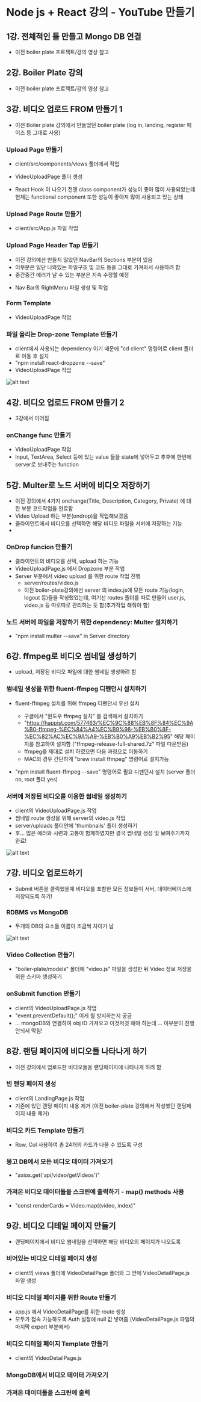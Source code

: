 # Node js + React 강의 - YouTube 만들기

## 1강. 전체적인 틀 만들고 Mongo DB 연결
- 이전 boiler plate 프로젝트/강의 영상 참고

## 2강. Boiler Plate 강의
- 이전 boiler plate 프로젝트/강의 영상 참고

## 3강. 비디오 업로드 FROM 만들기 1
- 이전 Boiler plate 강의에서 만들었던 boiler plate (log in, landing, register 페이즈 등 그대로 사용)

### Upload Page 만들기
- client/src/components/views 폴더에서 작업
- VideoUploadPage 폴더 생성

- React Hook 이 나오기 전엔 class component가 성능이 좋아 많이 사용되었는데 현재는 functional component 또한 성능이 좋아져 많이 사용되고 있는 상태

### Upload Page Route 만들기
- client/src/App.js 파일 작업

### Upload Page Header Tap 만들기
* 이전 강의에선 만들지 않았던 NavBar의 Sections 부분이 있음
* 이부분은 일단 나와있는 파일구조 및 코드 등을 그대로 가져와서 사용하려 함
* 중간중간 에러가 날 수 있는 부분은 지속 수정할 예정
- Nav Bar의 RightMenu 파일 생성 및 작업

### Form Template 
- VideoUploadPage 작업

### 파일 올리는 Drop-zone Template 만들기
- client에서 사용되는 dependency 이기 때문에 "cd client" 명령어로 client 폴더로 이동 후 설치
- "npm install react-dropzone --save"
- VideoUploadPage 작업


<img src="https://raw.githubusercontent.com/tjdwoocn/Basic-NodeJS-React/main/imgs/20220413_152738.png" alt="alt text" title="image Title" align='center' />


## 4강. 비디오 업로드 FROM 만들기 2
- 3강에서 이어짐

### onChange func 만들기
- VideoUploadPage 작업
- Input, TextArea, Select 등에 있는 value 들을 state에 넣어두고 추후에 한번에 server로 보내주는 function


## 5강. Multer로 노드 서버에 비디오 저장하기
- 이전 강의에서 4가지 onchange(Title, Description, Category, Private) 에 대한 부분 코드작업을 완료함
- Video Upload 하는 부분(ondrop)을 작업해보겠음
- 클라이언트에서 비디오를 선택하면 해당 비디오 파일을 서버에 저장하는 기능
- 
### OnDrop funcion 만들기
- 클라이언트의 비디오를 선택, upload 하는 기능
- VideoUploadPage.js 에서 Dropzone 부분 작업
- Server 부분에서 video upload 를 위한 route 작업 진행
  - server/routes/video.js
  - 이전 boiler-plate강의에선 server 의 index.js에 모든 route 기능(login, logout 등)들을 작성했었는데,
    여기선 routes 폴더를 따로 만들어 user.js, video.js 등 따로따로 관리하는 듯 함(추가작업 해줘야 함)

### 노드 서버에 파일을 저장하기 위한 dependency: Multer 설치하기
- "npm install multer --save" in Server directory

## 6강. ffmpeg로 비디오 썸네일 생성하기
- upload, 저장된 비디오 파일에 대한 썸네일 생성하려 함
  
### 썸네일 생성을 위한 fluent-ffmpeg 디펜던시 설치하기
- fluent-ffmpeg 설치를 위해 ffmpeg 디펜던시 우선 설치
  - 구글에서 "윈도우 ffmpeg 설치" 를 검색해서 설치하기
  - "https://happist.com/577463/%EC%9C%88%EB%8F%84%EC%9A%B0-ffmpeg-%EC%84%A4%EC%B9%98-%EB%B0%8F-%EC%82%AC%EC%9A%A9-%EB%B0%A9%EB%B2%95" 해당 페이지를 참고하여 설치함 ("ffmpeg-release-full-shared.7z" 파일 다운받음)
  - ffmpeg를 제대로 설치 하였으면 다음 과정으로 이동하기
  - MAC의 경우 간단하게 "brew install ffmpeg" 명령어로 설치가능

- "npm install fluent-ffmpeg --save" 명령어로 필요 디펜던시 설치 (server 폴더 no, root 폴더 yes)

### 서버에 저장된 비디오를 이용한 썸네일 생성하기
- client의 VideoUploadPage.js 작업
- 썸네일 route 생성을 위해 server의 video.js 작업 
- server/uploads 폴더안에 'thumbnails' 폴더 생성하기
- 후... 많은 에러와 시련과 고통이 함께하였지만 결국 썸네일 생성 및 보여주기까지 완료!
<img src="https://raw.githubusercontent.com/tjdwoocn/Basic-NodeJS-React/main/imgs/20220511_200643.png" alt="alt text" title="image Title" align='center' />


## 7강. 비디오 업로드하기
- Submit 버튼을 클릭했을때 비디오를 포함한 모든 정보들이 서버, 데이터베이스에 저장되도록 하기!
### RDBMS vs MongoDB
- 두개의 DB의 요소들 이름이 조금씩 차이가 남
<img src="https://raw.githubusercontent.com/tjdwoocn/Basic-NodeJS-React/main/imgs/20220511_201154.png" alt="alt text" title="image Title" align='center' />

### Video Collection 만들기
- "boiler-plate/models" 폴더에 "video.js" 파일을 생성한 뒤 Video 정보 저장을 위한 스키마 생성하기

### onSubmit function 만들기
- client의 VideoUploadPage.js 작업
- "event.preventDefault();" 이게 뭘 방지하는지 궁금
- ... mongoDB와 연결하여 obj ID 가져오고 이것저것 해야 하는데 ... 이부분이 진행안되서 막힘!


## 8강. 랜딩 페이지에 비디오들 나타나게 하기
- 이전 강의에서 업로드한 비디오들을 랜딩페이지에 나타나게 하려 함

### 빈 랜딩 페이지 생성
- client의 LandingPage.js 작업
- 기존에 있던 랜딩 페이지 내용 제거 (이전 boiler-plate 강의에서 작성했던 랜딩페이지 내용 제거)
### 비디오 카드 Template 만들기
- Row, Col 사용하여 총 24개의 카드가 나올 수 있도록 구성
### 몽고 DB에서 모든 비디오 데이터 가져오기
- "axios.get('api/video/getVideos')"
### 가져온 비디오 데이터들을 스크린에 출력하기 - map() methods 사용
- "const renderCards = Video.map((video, index)"


## 9강. 비디오 디테일 페이지 만들기
- 랜딩페이지에서 비디오 썸네일을 선택하면 해당 비디오의 페이지가 나오도록

### 비어있는 비디오 디테일 페이지 생성
- client의 views 폴더에 VideoDetailPage 폴더와 그 안에 VideoDetailPage.js 파일 생성

### 비디오 디테일 페이지를 위한 Route 만들기
- app.js 에서 VideoDetailPage를 위한 route 생성
- 모두가 접속 가능하도록 Auth 설정에 null 값 넣어줌 (VideoDetailPage.js 파일의 마지막 export 부분에서)

### 비디오 디테일 페이지 Template 만들기
- client의 VideoDetailPage.js

### MongoDB에서 비디오 데이터 가져오기

### 가져온 데이터들을 스크린에 출력